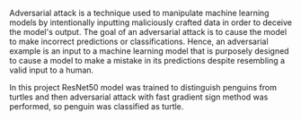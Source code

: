 Adversarial attack is a technique used to manipulate machine learning models by intentionally inputting maliciously crafted data in order to deceive the model's output. The goal of an adversarial attack is to cause the model to make incorrect predictions or classifications. Hence, an adversarial example is an input to a machine learning model that is purposely designed to cause a model to make a mistake in its predictions despite resembling a valid input to a human.

In this project ResNet50 model was trained to distinguish penguins from turtles and then adversarial attack with fast gradient sign method was performed, so penguin was classified as turtle.
